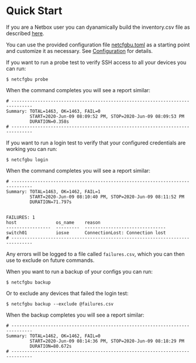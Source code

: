 # Quick Start

If you are a Netbox user you can dyanamically build the inventory.csv file as
described [here](../netbox/README.md).

You can use the provided configuration file [netcfgbu.toml](../netcfgbu.toml) as
a starting point and customize it as necessary.  See [Configuration](configuration-file.md)
for details.

If you want to run a probe test to verify SSH access to all your devices
you can run:

```shell script
$ netcfgbu probe
``` 

When the command completes you will see a report similar:
```shell script
# ------------------------------------------------------------------------------
Summary: TOTAL=1463, OK=1463, FAIL=0
         START=2020-Jun-09 08:09:52 PM, STOP=2020-Jun-09 08:09:53 PM
         DURATION=0.358s
# ------------------------------------------------------------------------------
```

If you want to run a login test to verify that your configured credentials
are working you can run:

```shell script
$ netcfgbu login
```

When the command completes you will see a report similar:
```shell script
# ------------------------------------------------------------------------------
Summary: TOTAL=1463, OK=1462, FAIL=1
         START=2020-Jun-09 08:10:40 PM, STOP=2020-Jun-09 08:11:52 PM
         DURATION=71.797s


FAILURES: 1
host               os_name    reason
-----------------  ---------  -------------------------------
switch01           iosxe      ConnectionLost: Connection lost
# ------------------------------------------------------------------------------
```

Any errors will be logged to a file called `failures.csv`, which you can then
use to exclude on future commands.

When you want to run a backup of your configs you can run:

```shell script
$ netcfgbu backup
```

Or to exclude any devices that failed the login test:

```shell script
$ netcfgbu backup --exclude @failures.csv
````

When the backup completes you will see a report similar:

```shell script
# ------------------------------------------------------------------------------
Summary: TOTAL=1462, OK=1462, FAIL=0
         START=2020-Jun-09 08:14:36 PM, STOP=2020-Jun-09 08:18:29 PM
         DURATION=80.672s
# ------------------------------------------------------------------------------
```

